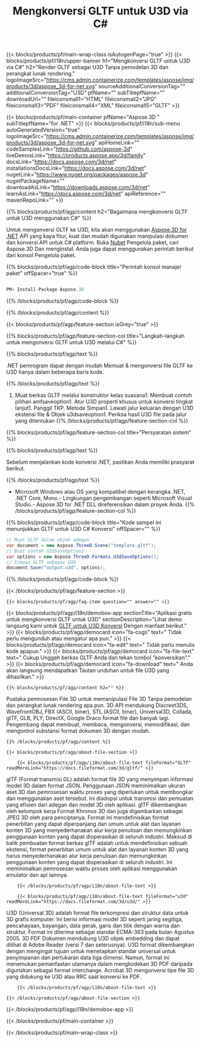 ﻿---
title: Mengkonversi GLTF untuk U3D via C# 
url: /id/net/conversion/gltf-to-u3d/ 
description: Kode sampel untuk GLTF hingga U3D C# konversi. Gunakan kode contoh API untuk file batch GLTF ke konversi U3D dalam aplikasi berbasis bv.NET, Asp.NET atau .NET apa pun.
---
{{< blocks/products/pf/main-wrap-class isAutogenPage="true" >}}
{{< blocks/products/pf/i18n/upper-banner h1="Mengkonversi GLTF untuk U3D via C#" h2="Render GLTF sebagai U3D Tanpa pemodelan 3D dan perangkat lunak rendering." logoImageSrc="https://cms.admin.containerize.com/templates/aspose/img/products/3d/aspose_3d-for-net.svg" sourceAdditionalConversionTag="" additionalConversionTag="U3D" pfName="" subTitlepfName="" downloadUrl="" fileiconsmall1="HTML" fileiconsmall2="JPG" fileiconsmall3="PDF" fileiconsmall4="XML" fileiconsmall5="GLTF" >}}

{{< blocks/products/pf/main-container pfName="Aspose.3D " subTitlepfName="for .NET" >}}
{{< blocks/products/pf/i18n/sub-menu autoGeneratedVersion="true" logoImageSrc="https://cms.admin.containerize.com/templates/aspose/img/products/3d/aspose_3d-for-net.svg" apiHomeLink="" codeSamplesLink="https://github.com/aspose-3d" liveDemosLink="https://products.aspose.app/3d/family" docsLink="https://docs.aspose.com/3d/net" installationsDocsLink="https://docs.aspose.com/3d/net" nugetLink="https://www.nuget.org/packages/aspose.3d" nugetPackageName="" downloadAsLink="https://downloads.aspose.com/3d/net" learnAsLink="https://docs.aspose.com/3d/net" apiReference="" mavenRepoLink="" >}}

{{% blocks/products/pf/agp/content h2="Bagaimana mengkonversi GLTF untuk U3D menggunakan C#" %}}

 Untuk mengonversi GLTF ke U3D, kita akan menggunakan
 [Aspose.3D for .NET](https://products.aspose.com/3d/net) 
 API yang kaya fitur, kuat dan mudah digunakan manipulasi dokumen dan konversi API untuk C# platform. Buka
 [Nubet](https://www.nuget.org/packages/aspose.3d) 
 Pengelola paket, cari
 Aspose.3D 
 Dan menginstal. Anda juga dapat menggunakan perintah berikut dari konsol Pengelola paket.

{{% blocks/products/pf/agp/code-block title="Perintah konsol manajer paket" offSpacer="true" %}}

```cs

PM> Install-Package Aspose.3D


```

{{% /blocks/products/pf/agp/code-block %}}

{{% /blocks/products/pf/agp/content %}}

{{< blocks/products/pf/agp/feature-section isGrey="true" >}}

{{% blocks/products/pf/agp/feature-section-col title="Langkah-langkah untuk mengonversi GLTF untuk U3D melalui C#" %}}

{{% blocks/products/pf/agp/text %}}

 .NET pemrogram dapat dengan mudah Memuat & mengonversi file GLTF ke U3D hanya dalam beberapa baris kode.

{{% /blocks/products/pf/agp/text %}}

1. Muat berkas GLTF melalui konstruktor kelas suasana1. Membuat contoh pilihan amfsaveoption1. Atur U3D properti khusus untuk konversi tingkat lanjut1. Panggil TKP. Metode Simpan1. Lewati jalur keluaran dengan U3D ekstensi file & Objek u3dsaveoption1. Periksa hasil U3D file pada jalur yang ditentukan
{{% /blocks/products/pf/agp/feature-section-col %}}

{{% blocks/products/pf/agp/feature-section-col title="Persyaratan sistem" %}}

{{% blocks/products/pf/agp/text %}}

 Sebelum menjalankan kode konversi .NET, pastikan Anda memiliki prasyarat berikut.

{{% /blocks/products/pf/agp/text %}}

- Microsoft Windows atau OS yang kompatibel dengan kerangka .NET, .NET Core, Mono.- Lingkungan pengembangan seperti Microsoft Visual Studio.- Aspose.3D for .NET DLL direferensikan dalam proyek Anda.
{{% /blocks/products/pf/agp/feature-section-col %}}

{{% blocks/products/pf/agp/code-block title="Kode sampel ini menunjukkan GLTF untuk U3D C# Konversi" offSpacer="" %}}

```cs
// Muat GLTF dalam objek adegan 
var document = new Aspose.ThreeD.Scene("template.gltf");
// Buat contoh U3dSaveOptions 
var options = new Aspose.ThreeD.Formats.U3dSaveOptions();
// Simpan GLTF sebagai U3D 
document.Save("output.u3d", options); 


```

{{% /blocks/products/pf/agp/code-block %}}

{{< /blocks/products/pf/agp/feature-section >}}

    {{< blocks/products/pf/agp/faq-item question="" answer="" >}}
 

<!-- aboutfile Starts -->

{{< blocks/products/pf/agp/i18n/demobox-app sectionTitle="Aplikasi gratis untuk mengkonversi GLTF untuk U3D" sectionDescription="Lihat demo langsung kami untuk [GLTF untuk U3D Konversi](https://products.aspose.app/3d/conversion/gltf-to-u3d) Dengan manfaat berikut." >}}
        {{< blocks/products/pf/agp/democard icon="fa-cogs" text=" Tidak perlu mengunduh atau mengatur apa pun." >}}
        {{< blocks/products/pf/agp/democard icon="fa-edit" text=" Tidak perlu menulis kode apapun." >}}
        {{< blocks/products/pf/agp/democard icon="fa-file-text" text=" Cukup Unggah berkas GLTF Anda dan tekan tombol \"konversikan\"." >}}
        {{< blocks/products/pf/agp/democard icon="fa-download" text=" Anda akan langsung mendapatkan Tautan unduhan untuk file U3D yang dihasilkan." >}}

    {{% blocks/products/pf/agp/content h2="" %}}

 Pustaka pemrosesan File 3D untuk memanipulasi File 3D Tanpa pemodelan dan perangkat lunak rendering apa pun. 3D API mendukung Discreet3DS, WavefrontOBJ, FBX (ASCII, biner), STL (ASCII, biner), Universal3D, Collada, glTF, GLB, PLY, DirectX, Google Draco format file dan banyak lagi. Pengembang dapat membuat, membaca, mengonversi, memodifikasi, dan mengontrol substansi format dokumen 3D dengan mudah.



    {{% /blocks/products/pf/agp/content %}}

    {{< blocks/products/pf/agp/about-file-section >}}

        {{< blocks/products/pf/agp/i18n/about-file-text fileFormat="GLTF" readMoreLink="https://docs.fileformat.com/3d/gltf/" >}}
glTF (Format transmisi GL) adalah format file 3D yang menyimpan informasi model 3D dalam format JSON. Penggunaan JSON meminimalkan ukuran aset 3D dan pemrosesan waktu proses yang diperlukan untuk membongkar dan menggunakan aset tersebut. Ini diadopsi untuk transmisi dan pemuatan yang efisien dari adegan dan model 3D oleh aplikasi. glTF dikembangkan oleh kelompok kerja Format Khronos 3D dan juga digambarkan sebagai JPEG 3D oleh para penciptanya. Format ini mendefinisikan format penerbitan yang dapat diperpanjang dan umum untuk alat dan layanan konten 3D yang menyederhanakan alur kerja penulisan dan memungkinkan penggunaan konten yang dapat dioperasikan di seluruh industri. Maksud di balik pembuatan format berkas glTF adalah untuk mendefinisikan sebuah ekstensi, format penerbitan umum untuk alat dan layanan konten 3D yang harus menyederhanakan alur kerja penulisan dan memungkinkan penggunaan konten yang dapat dioperasikan di seluruh industri. Ini meminimalkan pemrosesan waktu proses oleh aplikasi menggunakan emulator dan api lainnya.

        {{< /blocks/products/pf/agp/i18n/about-file-text >}}

        {{< blocks/products/pf/agp/i18n/about-file-text fileFormat="u3d" readMoreLink="https://docs.fileformat.com/3d/u3d/" >}}
U3D (Universal 3D) adalah format file terkompresi dan struktur data untuk 3D grafis komputer. Ini berisi informasi model 3D seperti jaring segitiga, pencahayaan, bayangan, data gerak, garis dan titik dengan warna dan struktur. Format ini diterima sebagai standar ECMA-363 pada bulan Agustus 2005. 3D PDF Dokumen mendukung U3D objek embedding dan dapat dilihat di Adobe Reader (versi 7 dan seterusnya). U3D format dikembangkan dengan mengingat tujuan untuk menetapkan standar universal untuk penyimpanan dan pertukaran data tiga dimensi. Namun, format ini menemukan pemanfaatan utamanya dalam mengkodekan 3D PDF daripada digunakan sebagai format interchange. Acrobat 3D mengonversi tipe file 3D yang didukung ke U3D atau RRC saat konversi ke PDF.

        {{< /blocks/products/pf/agp/i18n/about-file-text >}}

    {{< /blocks/products/pf/agp/about-file-section >}}

{{< /blocks/products/pf/agp/i18n/demobox-app >}}

<!-- aboutfile Ends -->



{{< /blocks/products/pf/main-container >}}
    
{{< /blocks/products/pf/main-wrap-class >}}